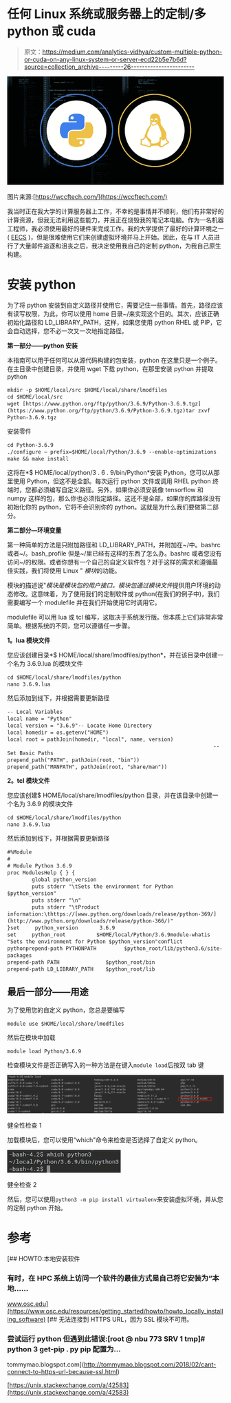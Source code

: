 # 任何 Linux 系统或服务器上的定制/多 python 或 cuda

> 原文：<https://medium.com/analytics-vidhya/custom-multiple-python-or-cuda-on-any-linux-system-or-server-ecd22b5e7b6d?source=collection_archive---------26----------------------->

![](img/2797a6b42a17b015d0a7e03623d25040.png)

图片来源:[https://wccftech.com/](https://wccftech.com/)

我当时正在我大学的计算服务器上工作，不幸的是事情并不顺利，他们有非常好的计算资源，但我无法利用这些能力，并且正在烧毁我的笔记本电脑。作为一名机器工程师，我必须使用最好的硬件来完成工作。我的大学提供了最好的计算环境之一( [EECS](http://support.eecs.qmul.ac.uk/research/compute-servers/) )，但是很难使用它们来创建虚拟环境并马上开始。因此，在与 IT 人员进行了大量邮件追逐和沮丧之后，我决定使用我自己的定制 python，为我自己原生构建。

# 安装 python

为了将 python 安装到自定义路径并使用它，需要记住一些事情。首先，路径应该有读写权限，为此，你可以使用 home 目录~/来实现这个目的。其次，应该正确初始化路径和 LD_LIBRARY_PATH，这样，如果您使用 python RHEL 或 PIP，它会自动选择，您不必一次又一次地指定路径。

**第一部分——python 安装**

本指南可以用于任何可以从源代码构建的包安装，python 在这里只是一个例子。在主目录中创建目录，并使用 wget 下载 python，在那里安装 python 并提取 python

```
mkdir -p $HOME/local/src $HOME/local/share/lmodfiles                                               cd $HOME/local/src                       
wget [https://www.python.org/ftp/python/3.6.9/Python-3.6.9.tgz](https://www.python.org/ftp/python/3.6.9/Python-3.6.9.tgz)tar zxvf Python-3.6.9.tgz
```

安装零件

```
cd Python-3.6.9
./configure — prefix=$HOME/local/Python/3.6.9 --enable-optimizations
make && make install
```

这将在*$ HOME/local/python/3 . 6 . 9/bin/Python*安装 Python，您可以从那里使用 Python，但这不是全部。每次运行 python 文件或调用 RHEL python 终端时，您都必须编写自定义路径。另外，如果你必须安装像 tensorflow 和 numpy 这样的包，那么你也必须指定路径。这还不是全部，如果你的库路径没有初始化你的 python，它将不会识别你的 python。这就是为什么我们要做第二部分。

**第二部分—环境变量**

第一种简单的方法是只附加路径和 LD_LIBRARY_PATH，并附加在~/中。bashrc 或者~/。bash_profile 但是~/里已经有这样的东西了怎么办。bashrc 或者您没有访问~/的权限。或者你想有一个自己的自定义软件包？对于这样的需求和遵循最佳实践，我们将使用 Linux " *模块*的功能。

模块的描述说"*模块是模块包的用户接口。模块包通过模块文件*提供用户环境的动态修改。这意味着，为了使用我们的定制软件或 python(在我们的例子中)，我们需要编写一个 modulefile 并在我们开始使用它时调用它。

modulefile 可以用 lua 或 tcl 编写，这取决于系统发行版。但本质上它们非常非常简单。根据系统的不同，您可以遵循任一步骤。

**1。lua 模块文件**

您应该创建目录*$ HOME/local/share/lmodfiles/python*，并在该目录中创建一个名为 3.6.9.lua 的模块文件

```
cd $HOME/local/share/lmodfiles/python
nano 3.6.9.lua
```

然后添加到线下，并根据需要更新路径

```
-- Local Variables                       
local name = "Python"                       
local version = "3.6.9"-- Locate Home Directory                       
local homedir = os.getenv("HOME")                       
local root = pathJoin(homedir, "local", name, version)
                                                                   -- Set Basic Paths                       
prepend_path("PATH", pathJoin(root, "bin"))                       prepend_path("MANPATH", pathJoin(root, "share/man"))
```

**2。tcl 模块文件**

您应该创建$ HOME/local/share/lmodfiles/python 目录，并在该目录中创建一个名为 3.6.9 的模块文件

```
cd $HOME/local/share/lmodfiles/python
nano 3.6.9.lua
```

然后添加到线下，并根据需要更新路径

```
#%Module
#
# Module Python 3.6.9
proc ModulesHelp { } {
        global python_version
        puts stderr "\tSets the environment for Python $python_version"
        puts stderr "\n"
        puts stderr "\tProduct information:\thttps://[www.python.org/downloads/release/python-369/](http://www.python.org/downloads/release/python-366/)"
}set     python_version       3.6.9
set     python_root          $HOME/local/Python/3.6.9module-whatis "Sets the environment for Python $python_version"conflict pythonprepend-path PYTHONPATH         $python_root/lib/python3.6/site-packages
prepend-path PATH               $python_root/bin
prepend-path LD_LIBRARY_PATH    $python_root/lib
```

## **最后一部分——用途**

为了使用您的自定义 python，您总是要编写

```
module use $HOME/local/share/lmodfiles
```

然后在模块中加载

```
module load Python/3.6.9
```

检查模块文件是否正确写入的一种方法是在键入`module load`后按双 tab 键

![](img/213bc2107bfae5722d70e31f48acf1f5.png)

健全性检查 1

加载模块后，您可以使用“which”命令来检查是否选择了自定义 python。

![](img/4689edef124596e1f151b94a08abccd8.png)

健全检查 2

然后，您可以使用`python3 -m pip install virtualenv`来安装虚拟环境，并从您的定制 python 开始。

# 参考

 [## HOWTO:本地安装软件

### 有时，在 HPC 系统上访问一个软件的最佳方式是自己将它安装为“本地……

www.osc.edu](https://www.osc.edu/resources/getting_started/howto/howto_locally_installing_software) [](http://tommymao.blogspot.com/2018/02/cant-connect-to-https-url-because-ssl.html) [## 无法连接到 HTTPS URL，因为 SSL 模块不可用。

### 尝试运行 python 但遇到此错误:[root @ nbu 773 SRV 1 tmp]# python 3 get-pip . py pip 配置为…

tommymao.blogspot.com](http://tommymao.blogspot.com/2018/02/cant-connect-to-https-url-because-ssl.html) 

[https://unix.stackexchange.com/a/42583](https://unix.stackexchange.com/a/42583)